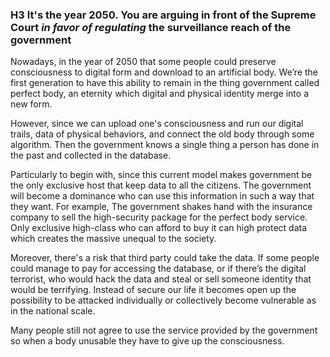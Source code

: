### H3 It's the year 2050. You are arguing in front of the Supreme Court *in favor of regulating* the surveillance reach of the government

Nowadays, in the year of 2050 that some people could preserve consciousness to digital form and download to an artificial body. We’re the first generation to have this ability to remain in the thing government called perfect body, an eternity which digital and physical identity merge into a new form.

However, since we can upload one's consciousness and run our digital trails, data of physical behaviors, and connect the old body through some algorithm. Then the government knows a single thing a person has done in the past and collected in the database.

Particularly to begin with, since this current model makes government be the only exclusive host that keep data to all the citizens. The government will become a dominance who can use this information in such a way that they want. For example, The government shakes hand with the insurance company to sell the high-security package for the perfect body service. Only exclusive high-class who can afford to buy it can high protect data which creates the massive unequal to the society.

Moreover, there's a risk that third party could take the data. If some people could manage to pay for accessing the database, or if there’s the digital terrorist, who would hack the data and steal or sell someone identity that would be terrifying. Instead of secure our life it becomes open up the possibility to be attacked individually or collectively become vulnerable as in the national scale.  

Many people still not agree to use the service provided by the government so when a body unusable they have to give up the consciousness.
